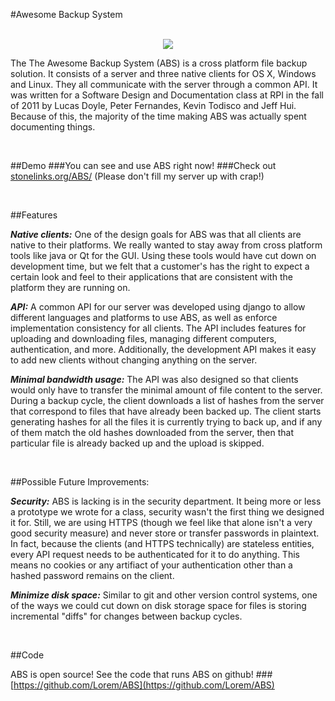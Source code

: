 #Awesome Backup System
<center>

<br>

<img src="{{ page.base_url }}img/ABSlogo.png">

</center>

The The Awesome Backup System (ABS) is a cross platform file backup solution. It consists of a server and three native clients for OS X, Windows and Linux. They all communicate with the server through a common API. It was written for a Software Design and Documentation class at RPI in the fall of 2011 by Lucas Doyle, Peter Fernandes, Kevin Todisco and Jeff Hui. Because of this, the majority of the time making ABS was actually spent documenting things.

<br>

##Demo
###You can see and use ABS right now!
###Check out [stonelinks.org/ABS/](http://stonelinks.org/ABS/)
(Please don't fill my server up with crap!)

<br>

##Features

***Native clients:*** One of the design goals for ABS was that all clients are native to their platforms. We really wanted to stay away from cross platform tools like java or Qt for the GUI. Using these tools would have cut down on development time, but we felt that a customer's has the right to expect a certain look and feel to their applications that are consistent with the platform they are running on.
 
***API:*** A common API for our server was developed using django to allow different languages and platforms to use ABS, as well as enforce implementation consistency for all clients. The API includes features for uploading and downloading files, managing different computers, authentication, and more. Additionally, the development API makes it easy to add new clients without changing anything on the server.

***Minimal bandwidth usage:*** The API was also designed so that clients would only have to transfer the minimal amount of file content to the server. During a backup cycle, the client downloads a list of hashes from the server that correspond to files that have already been backed up. The client starts generating hashes for all the files it is currently trying to back up, and if any of them match the old hashes downloaded from the server, then that particular file is already backed up and the upload is skipped.

<br>

##Possible Future Improvements:

***Security:*** ABS is lacking is in the security department. It being more or less a prototype we wrote for a class, security wasn't the first thing we designed it for. Still, we are using HTTPS (though we feel like that alone isn't a very good security measure) and never store or transfer passwords in plaintext. In fact, because the clients (and HTTPS technically) are stateless entities, every API request needs to be authenticated for it to do anything. This means no cookies or any artifiact of your authentication other than a hashed password remains on the client.

***Minimize disk space:*** Similar to git and other version control systems, one of the ways we could cut down on disk storage space for files is storing incremental "diffs" for changes between backup cycles.

<br>

##Code

ABS is open source! See the code that runs ABS on github!
###[https://github.com/Lorem/ABS](https://github.com/Lorem/ABS)

